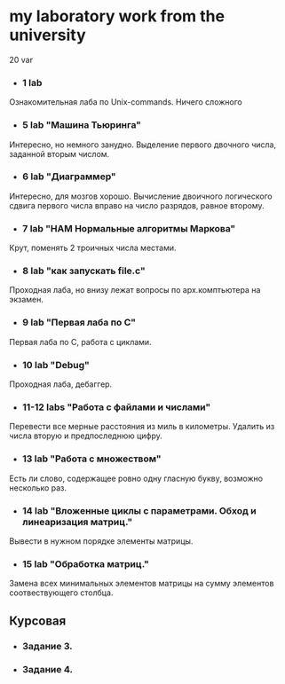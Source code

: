 # my laboratory work from the university
20 var
- ### 1 lab
Ознакомительная лаба по Unix-commands. Ничего сложного
- ### 5 lab "Машина Тьюринга"
Интересно, но немного занудно.
Выделение первого двочного числа, заданной вторым числом.
- ### 6 lab "Диаграммер"
Интересно, для мозгов хорошо. 
Вычисление двоичного логического сдвига первого числа вправо на число разрядов, равное
второму.
- ### 7 lab "НАМ Нормальные алгоритмы Маркова"
Крут, поменять 2 троичных числа местами.
- ### 8 lab "как запускать file.c"
Проходная лаба, но внизу лежат вопросы по арх.комптьютера на экзамен.
- ### 9 lab "Первая лаба по C"
Первая лаба по C, работа с циклами.
- ### 10 lab "Debug"
Проходная лаба, дебаггер.
- ### 11-12 labs "Работа с файлами и числами"
Перевести все мерные расстояния из миль в километры.
Удалить из числа вторую и предпоследнюю цифру.
- ### 13 lab "Работа с множеством"
Есть ли слово, содержащее ровно одну гласную букву, возможно несколько раз.
- ### 14 lab "Вложенные циклы с параметрами. Обход и линеаризация матриц."
Вывести в нужном порядке элементы матрицы.
- ### 15 lab "Обработка матриц."
Замена всех минимальных элементов матрицы на сумму элементов соотвествующего столбца.



## Курсовая 
- ### Задание 3.

- ### Задание 4.

